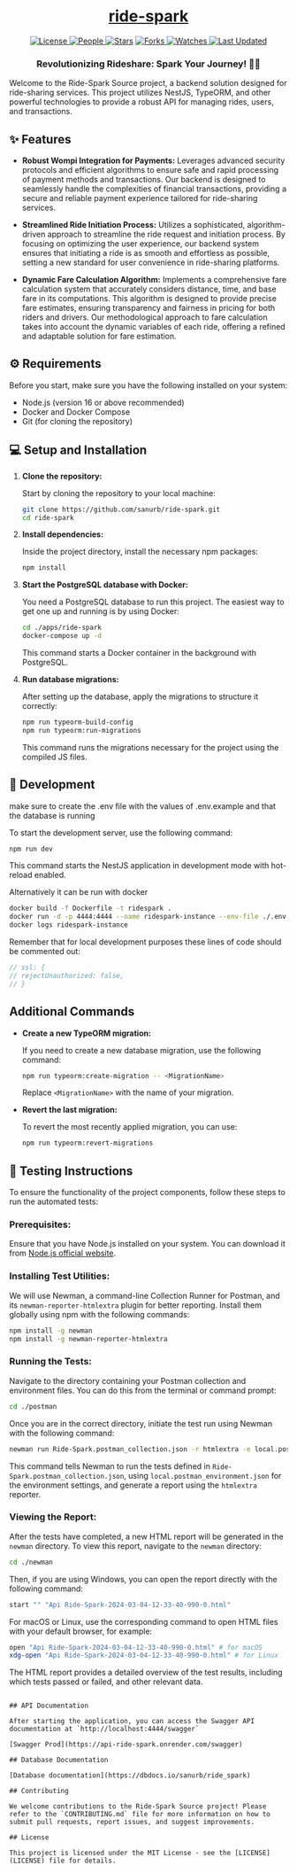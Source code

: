 <div align = "center">

<h1><a href="https://github.com/sanurb/ride-spark">ride-spark</a></h1>

<a href="https://github.com/sanurb/ride-spark/blob/main/LICENSE">
<img alt="License" src="https://img.shields.io/github/license/sanurb/ride-spark?style=flat&color=eee&label="> </a>

<a href="https://github.com/sanurb/ride-spark/graphs/contributors">
<img alt="People" src="https://img.shields.io/github/contributors/sanurb/ride-spark?style=flat&color=ffaaf2&label=People"> </a>

<a href="https://github.com/sanurb/ride-spark/stargazers">
<img alt="Stars" src="https://img.shields.io/github/stars/sanurb/ride-spark?style=flat&color=98c379&label=Stars"></a>

<a href="https://github.com/sanurb/ride-spark/network/members">
<img alt="Forks" src="https://img.shields.io/github/forks/sanurb/ride-spark?style=flat&color=66a8e0&label=Forks"> </a>

<a href="https://github.com/sanurb/ride-spark/watchers">
<img alt="Watches" src="https://img.shields.io/github/watchers/sanurb/ride-spark?style=flat&color=f5d08b&label=Watches"> </a>

<a href="https://github.com/sanurb/ride-spark/pulse">
<img alt="Last Updated" src="https://img.shields.io/github/last-commit/sanurb/ride-spark?style=flat&color=e06c75&label="> </a>

<h3>Revolutionizing Rideshare: Spark Your Journey! 🚀✨</h3>


</div>


Welcome to the Ride-Spark Source project, a backend solution designed for ride-sharing services. This project utilizes NestJS, TypeORM, and other powerful technologies to provide a robust API for managing rides, users, and transactions.

## ✨ Features

- **Robust Wompi Integration for Payments:** Leverages advanced security protocols and efficient algorithms to ensure safe and rapid processing of payment methods and transactions. Our backend is designed to seamlessly handle the complexities of financial transactions, providing a secure and reliable payment experience tailored for ride-sharing services.

- **Streamlined Ride Initiation Process:** Utilizes a sophisticated, algorithm-driven approach to streamline the ride request and initiation process. By focusing on optimizing the user experience, our backend system ensures that initiating a ride is as smooth and effortless as possible, setting a new standard for user convenience in ride-sharing platforms.

- **Dynamic Fare Calculation Algorithm:** Implements a comprehensive fare calculation system that accurately considers distance, time, and base fare in its computations. This algorithm is designed to provide precise fare estimates, ensuring transparency and fairness in pricing for both riders and drivers. Our methodological approach to fare calculation takes into account the dynamic variables of each ride, offering a refined and adaptable solution for fare estimation.

## ⚙️ Requirements

Before you start, make sure you have the following installed on your system:

- Node.js (version 16 or above recommended)
- Docker and Docker Compose
- Git (for cloning the repository)

## 💻 Setup and Installation

1. **Clone the repository:**

   Start by cloning the repository to your local machine:

   ```bash
   git clone https://github.com/sanurb/ride-spark.git
   cd ride-spark
   ```

2. **Install dependencies:**

   Inside the project directory, install the necessary npm packages:

   ```bash
   npm install
   ```

3. **Start the PostgreSQL database with Docker:**

   You need a PostgreSQL database to run this project. The easiest way to get one up and running is by using Docker:

   ```bash
   cd ./apps/ride-spark
   docker-compose up -d
   ```

   This command starts a Docker container in the background with PostgreSQL.

4. **Run database migrations:**

   After setting up the database, apply the migrations to structure it correctly:

   ```bash
   npm run typeorm-build-config
   npm run typeorm:run-migrations
   ```

   This command runs the migrations necessary for the project using the compiled JS files.

## 🚀 Development

make sure to create the .env file with the values of .env.example and that the database is running

To start the development server, use the following command:

```bash
npm run dev
```

This command starts the NestJS application in development mode with hot-reload enabled.


Alternatively it can be run with docker

```bash
docker build -f Dockerfile -t ridespark .
docker run -d -p 4444:4444 --name ridespark-instance --env-file ./.env ridespark
docker logs ridespark-instance
```
Remember that for local development purposes these lines of code should be commented out:
```js
// ssl: {
// rejectUnauthorized: false,
// }
```

## Additional Commands

- **Create a new TypeORM migration:**

  If you need to create a new database migration, use the following command:

  ```bash
  npm run typeorm:create-migration -- <MigrationName>
  ```

  Replace `<MigrationName>` with the name of your migration.

- **Revert the last migration:**

  To revert the most recently applied migration, you can use:

  ```bash
  npm run typeorm:revert-migrations
  ```

## 🧪 Testing Instructions

To ensure the functionality of the project components, follow these steps to run the automated tests:

### Prerequisites:

Ensure that you have Node.js installed on your system. You can download it from [Node.js official website](https://nodejs.org/).

### Installing Test Utilities:

We will use Newman, a command-line Collection Runner for Postman, and its `newman-reporter-htmlextra` plugin for better reporting. Install them globally using npm with the following commands:

```bash
npm install -g newman
npm install -g newman-reporter-htmlextra
```

### Running the Tests:

Navigate to the directory containing your Postman collection and environment files. You can do this from the terminal or command prompt:

```bash
cd ./postman
```

Once you are in the correct directory, initiate the test run using Newman with the following command:

```bash
newman run Ride-Spark.postman_collection.json -r htmlextra -e local.postman_environment.json
```

This command tells Newman to run the tests defined in `Ride-Spark.postman_collection.json`, using `local.postman_environment.json` for the environment settings, and generate a report using the `htmlextra` reporter.

### Viewing the Report:

After the tests have completed, a new HTML report will be generated in the `newman` directory. To view this report, navigate to the `newman` directory:

```bash
cd ./newman
```

Then, if you are using Windows, you can open the report directly with the following command:

```bash
start "" "Api Ride-Spark-2024-03-04-12-33-40-990-0.html"
```

For macOS or Linux, use the corresponding command to open HTML files with your default browser, for example:

```bash
open "Api Ride-Spark-2024-03-04-12-33-40-990-0.html" # for macOS
xdg-open "Api Ride-Spark-2024-03-04-12-33-40-990-0.html" # for Linux
```

The HTML report provides a detailed overview of the test results, including which tests passed or failed, and other relevant data.

```

## API Documentation

After starting the application, you can access the Swagger API documentation at `http://localhost:4444/swagger`

[Swagger Prod](https://api-ride-spark.onrender.com/swagger)

## Database Documentation

[Database documentation](https://dbdocs.io/sanurb/ride_spark)

## Contributing

We welcome contributions to the Ride-Spark Source project! Please refer to the `CONTRIBUTING.md` file for more information on how to submit pull requests, report issues, and suggest improvements.

## License

This project is licensed under the MIT License - see the [LICENSE](LICENSE) file for details.

